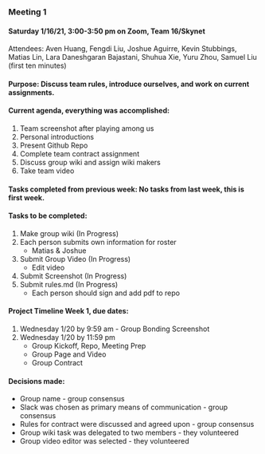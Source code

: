 ### Meeting 1  

#### Saturday 1/16/21, 3:00-3:50 pm on Zoom, Team 16/Skynet     
Attendees: Aven Huang, Fengdi Liu, Joshue Aguirre, Kevin Stubbings, Matias Lin, Lara Daneshgaran Bajastani, Shuhua Xie, Yuru Zhou, Samuel Liu (first ten minutes)

#### Purpose: Discuss team rules, introduce ourselves, and work on current assignments.     

#### Current agenda, everything was accomplished:     
  1. Team screenshot after playing among us  
  2. Personal introductions  
  3. Present Github Repo  
  4. Complete team contract assignment   
  5. Discuss group wiki and assign wiki makers  
  6. Take team video   

#### Tasks completed from previous week: No tasks from last week, this is first week.     

#### Tasks to be completed:    
  1. Make group wiki (In Progress)  
  2. Each person submits own information for roster  
      - Matias & Joshue  
  3. Submit Group Video (In Progress)  
      - Edit video  
  4. Submit Screenshot (In Progress)  
  5. Submit rules.md (In Progress)  
      - Each person should sign and add pdf to repo  

#### Project Timeline Week 1, due dates:    
  1. Wednesday 1/20 by 9:59 am - Group Bonding Screenshot  
  2. Wednesday 1/20  by 11:59 pm  
      - Group Kickoff, Repo, Meeting Prep  
      - Group Page and Video  
      - Group Contract  

#### Decisions made:    
- Group name - group consensus  
- Slack was chosen as primary means of communication - group consensus  
- Rules for contract were discussed and agreed upon - group consensus  
- Group wiki task was delegated to two members - they volunteered  
- Group video editor was selected - they volunteered   
